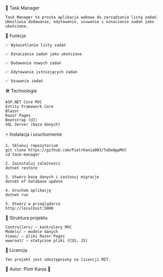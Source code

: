 📌 Task Manager

    Task Manager to prosta aplikacja webowa do zarządzania listą zadań. Umożliwia dodawanie, edytowanie, usuwanie i oznaczanie zadań jako ukończone.


🚀 Funkcje

    ✅ Wyświetlanie listy zadań

    ✅ Oznaczanie zadań jako ukończone

    ✅ Dodawanie nowych zadań

    ✅ Edytowanie istniejących zadań

    ✅ Usuwanie zadań


🛠 Technologie

    ASP.NET Core MVC
    Entity Framework Core
    Blazor
    Razor Pages
    Bootstrap (UI)
    SQL Server (baza danych)


⚡ Instalacja i uruchomienie

    1. Sklonuj repozytorium 
    git clone https://github.com/PiotrKania003/ToDoAppMVC
    cd task-manager

    2. Zainstaluj zależności
    dotnet restore

    3. Utwórz bazę danych i zastosuj migracje
    dotnet ef database update

    4. Uruchom aplikację
    dotnet run

    5. Otwórz w przeglądarce
    http://localhost:5000


📌 Struktura projektu

    Controllers/ – kontrolery MVC
    Models/ – modele danych
    Views/ – pliki Razor Pages
    wwwroot/ – statyczne pliki (CSS, JS)


📜 Licencja

    Ten projekt jest udostępniony na licencji MIT.

🎯 Autor: Piotr Kania 🚀
